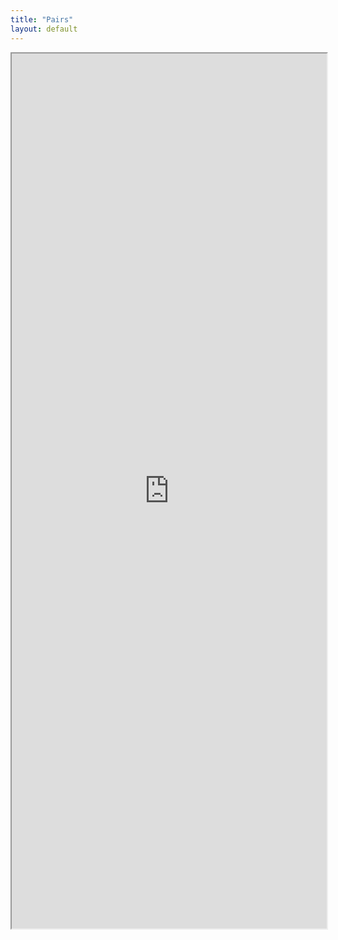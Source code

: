 ```yaml
---
title: "Pairs"
layout: default
---
```


<iframe src="https://drive.google.com/open?id=1xoXPCY0cr9Nvafng-hUCk6Hfx7Wfz71pbm0Z-hGVhpE" style="width:100%; height:1400px;  overflow: scroll; "></iframe>
